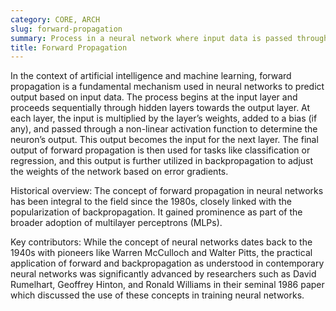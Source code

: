 ```yaml
---
category: CORE, ARCH
slug: forward-propagation
summary: Process in a neural network where input data is passed through layers of the network to generate output.
title: Forward Propagation
---
```


In the context of artificial intelligence and machine learning, forward propagation is a fundamental mechanism used in neural networks to predict output based on input data. The process begins at the input layer and proceeds sequentially through hidden layers towards the output layer. At each layer, the input is multiplied by the layer’s weights, added to a bias (if any), and passed through a non-linear activation function to determine the neuron’s output. This output becomes the input for the next layer. The final output of forward propagation is then used for tasks like classification or regression, and this output is further utilized in backpropagation to adjust the weights of the network based on error gradients.

Historical overview: The concept of forward propagation in neural networks has been integral to the field since the 1980s, closely linked with the popularization of backpropagation. It gained prominence as part of the broader adoption of multilayer perceptrons (MLPs).

Key contributors: While the concept of neural networks dates back to the 1940s with pioneers like Warren McCulloch and Walter Pitts, the practical application of forward and backpropagation as understood in contemporary neural networks was significantly advanced by researchers such as David Rumelhart, Geoffrey Hinton, and Ronald Williams in their seminal 1986 paper which discussed the use of these concepts in training neural networks.